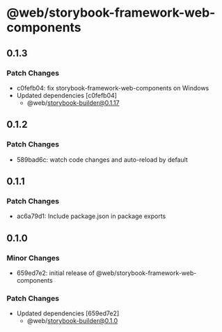 # @web/storybook-framework-web-components

## 0.1.3

### Patch Changes

- c0fefb04: fix storybook-framework-web-components on Windows
- Updated dependencies [c0fefb04]
  - @web/storybook-builder@0.1.17

## 0.1.2

### Patch Changes

- 589bad6c: watch code changes and auto-reload by default

## 0.1.1

### Patch Changes

- ac6a79d1: Include package.json in package exports

## 0.1.0

### Minor Changes

- 659ed7e2: initial release of @web/storybook-framework-web-components

### Patch Changes

- Updated dependencies [659ed7e2]
  - @web/storybook-builder@0.1.0
